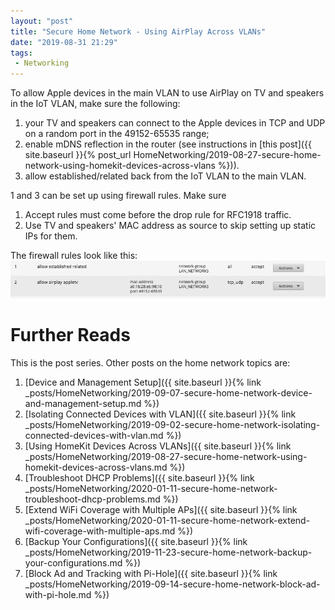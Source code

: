 ```yaml
---
layout: "post"
title: "Secure Home Network - Using AirPlay Across VLANs"
date: "2019-08-31 21:29"
tags:
 - Networking
---
```


To allow Apple devices in the main VLAN to use AirPlay on TV and speakers in the IoT VLAN, make sure the following:
1. your TV and speakers can connect to the Apple devices in TCP and UDP on a random port in the 49152-65535 range;
2. enable mDNS reflection in the router (see instructions in [this post]({{ site.baseurl }}{% post_url HomeNetworking/2019-08-27-secure-home-network-using-homekit-devices-across-vlans %})).
3. allow established/related back from the IoT VLAN to the main VLAN.

1 and 3 can be set up using firewall rules. Make sure
1. Accept rules must come before the drop rule for RFC1918 traffic.
2. Use TV and speakers' MAC address as source to skip setting up static IPs for them.

The firewall rules look like this:
![](/assets/posts/HomeNetworking/airplay.png)

# Further Reads
This is the post series. Other posts on the home network topics are:
1. [Device and Management Setup]({{ site.baseurl }}{% link _posts/HomeNetworking/2019-09-07-secure-home-network-device-and-management-setup.md %})
1. [Isolating Connected Devices with VLAN]({{ site.baseurl }}{% link _posts/HomeNetworking/2019-09-02-secure-home-network-isolating-connected-devices-with-vlan.md %})
1. [Using HomeKit Devices Across VLANs]({{ site.baseurl }}{% link _posts/HomeNetworking/2019-08-27-secure-home-network-using-homekit-devices-across-vlans.md %})
1. [Troubleshoot DHCP Problems]({{ site.baseurl }}{% link _posts/HomeNetworking/2020-01-11-secure-home-network-troubleshoot-dhcp-problems.md %})
1. [Extend WiFi Coverage with Multiple APs]({{ site.baseurl }}{% link _posts/HomeNetworking/2020-01-11-secure-home-network-extend-wifi-coverage-with-multiple-aps.md %})
1. [Backup Your Configurations]({{ site.baseurl }}{% link _posts/HomeNetworking/2019-11-23-secure-home-network-backup-your-configurations.md %})
1. [Block Ad and Tracking with Pi-Hole]({{ site.baseurl }}{% link _posts/HomeNetworking/2019-09-14-secure-home-network-block-ad-with-pi-hole.md %})
